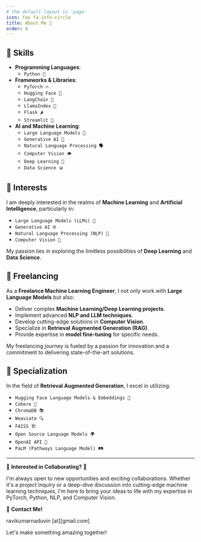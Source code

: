 ```yaml
---
# the default layout is 'page'
icon: fas fa-info-circle
title: About Me 🚀
order: 4
---
```


## 🔧 Skills

- **Programming Languages**: 
  - `Python 🐍`
- **Frameworks & Libraries**: 
  - `PyTorch 🔥`
  - `Hugging Face 🤗`
  - `LangChain 🔗`
  - `LlamaIndex 🦙`
  - `Flask 🌶️`
  - `Streamlit 🎈`
- **AI and Machine Learning**:
  - `Large Language Models 📖`
  - `Generative AI 🧠`
  - `Natural Language Processing 🗣️`
  - `Computer Vision 👁️`
  - `Deep Learning 🤖`
  - `Data Science 📊`

## 🌟 Interests

I am deeply interested in the realms of **Machine Learning** and **Artificial Intelligence**, particularly in:

- `Large Language Models (LLMs) 💬`
- `Generative AI 🌐`
- `Natural Language Processing (NLP) 📝`
- `Computer Vision 📸`

My passion lies in exploring the limitless possibilities of **Deep Learning** and **Data Science**. 

## 💼 Freelancing

As a **Freelance Machine Learning Engineer**, I not only work with **Large Language Models** but also:

- Deliver complex **Machine Learning/Deep Learning projects**.
- Implement advanced **NLP and LLM techniques**.
- Develop cutting-edge solutions in **Computer Vision**.
- Specialize in **Retrieval Augmented Generation (RAG)**.
- Provide expertise in **model fine-tuning** for specific needs.

My freelancing journey is fueled by a passion for innovation and a commitment to delivering state-of-the-art solutions.

## 🌱 Specialization

In the field of **Retrieval Augmented Generation**, I excel in utilizing:
- `Hugging Face Language Models & Embeddings 🤗` 
- `Cohere 🌟`
- `ChromaDB 📚`
- `Weaviate 🔍`
- `FAISS 🏗️`
- `Open Source Language Models 🌍`
- `OpenAI API 🧮`
- `PaLM (Pathways Language Model) 🛤️`

---

🌟 **Interested in Collaborating?** 🌟

I'm always open to new opportunities and exciting collaborations. Whether it's a project inquiry or a deep-dive discussion into cutting-edge machine learning techniques, I'm here to bring your ideas to life with my expertise in PyTorch, Python, NLP, and Computer Vision.

📩 **Contact Me!**

ravikumarnaduvin [at][gmail.com]

Let's make something amazing together!
